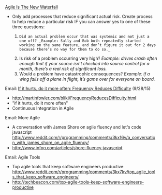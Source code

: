 [Agile Is The New Waterfall](https://medium.com/@ayasin/agile-is-the-new-waterfall-f7baef5d026d)
* Only add processes that reduce significant actual risk. Create process to help reduce a particular risk IF you can answer yes to one of these three questions:
  1.     Did an actual problem occur that was systemic and not just a one off? _Example: Sally and Bob both repeatedly started working on the same feature, and don’t figure it out for 2 days because there’s no way for them to do so._
  2. Is risk of a problem occurring very high? _Example: drives crash often enough that if your source isn’t checked into source control for a month, there’s a real risk of significant loss._
  3. Would a problem have catastrophic consequences? _Example: if a wing falls off a plane in flight, it’s game over for everyone on board._

Email: [If it hurts, do it more often: Frequency Reduces Difficulty](https://www.reddit.com/r/programming/comments/3mmei5/if_it_hurts_do_it_more_often_frequency_reduces/) (9/28/15)
* http://martinfowler.com/bliki/FrequencyReducesDifficulty.html
* "if it hurts, do it more often"
* Continuous Integration in Agile

Email: More Agile
* A conversation with James Shore on agile fluency and let's code javascript http://www.reddit.com/r/programming/comments/3kx16v/a_conversation_with_james_shore_on_agile_fluency/
* http://www.infoq.com/articles/shore-fluency-javascript

Email: Agile Tools
* Top agile tools that keep software engineers productive http://www.reddit.com/r/programming/comments/3kx7kv/top_agile_tools_that_keep_software_engineers/
* http://techbeacon.com/top-agile-tools-keep-software-engineers-productive